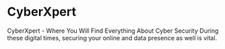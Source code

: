 # CyberXpert
CyberXpert - Where You Will Find Everything About Cyber Security During these digital times, securing your online and data presence as well is vital.
